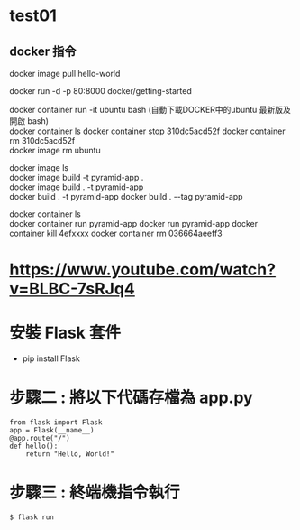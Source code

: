 # test01

## docker  指令

docker image pull hello-world   

docker run -d -p 80:8000 docker/getting-started    

docker container run -it ubuntu bash  (自動下載DOCKER中的ubuntu 最新版及開啟 bash)   
docker container ls
docker container stop 310dc5acd52f
docker container rm 310dc5acd52f  
docker image rm ubuntu  

docker image ls  
docker image build -t pyramid-app  .  
docker image build . -t pyramid-app  
docker build . -t pyramid-app 
docker build . --tag pyramid-app 

docker container ls  
docker container run pyramid-app
docker run pyramid-app
docker container kill 4efxxxx 
docker container rm 036664aeeff3        




# https://www.youtube.com/watch?v=BLBC-7sRJq4

# 安裝 Flask 套件
+ pip install Flask

# 步驟二 : 將以下代碼存檔為 app.py
```
from flask import Flask
app = Flask(__name__)
@app.route("/")
def hello():
    return "Hello, World!"
```
# 步驟三 : 終端機指令執行
```
$ flask run 
```

